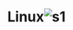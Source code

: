 # Linux![s1](https://user-images.githubusercontent.com/115663572/235308931-8c138a6b-5f96-47f1-87ac-b115f58499aa.jpg)
